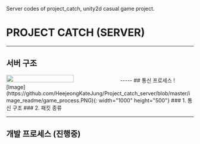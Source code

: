 Server codes of project_catch, unity2d casual game project.

# PROJECT CATCH (SERVER)

-----
## 서버 구조
<img src="(https://github.com/HeejeongKateJung/Project_catch_server/blob/master/image_readme/server_structure.PNG" width="60%%" height="80%">
-----
## 통신 프로세스
![Image](https://github.com/HeejeongKateJung/Project_catch_server/blob/master/image_readme/game_process.PNG){: width="1000" height="500"}
### 1. 통신 구조
### 2. 패킷 종류

-----
## 개발 프로세스 (진행중)
